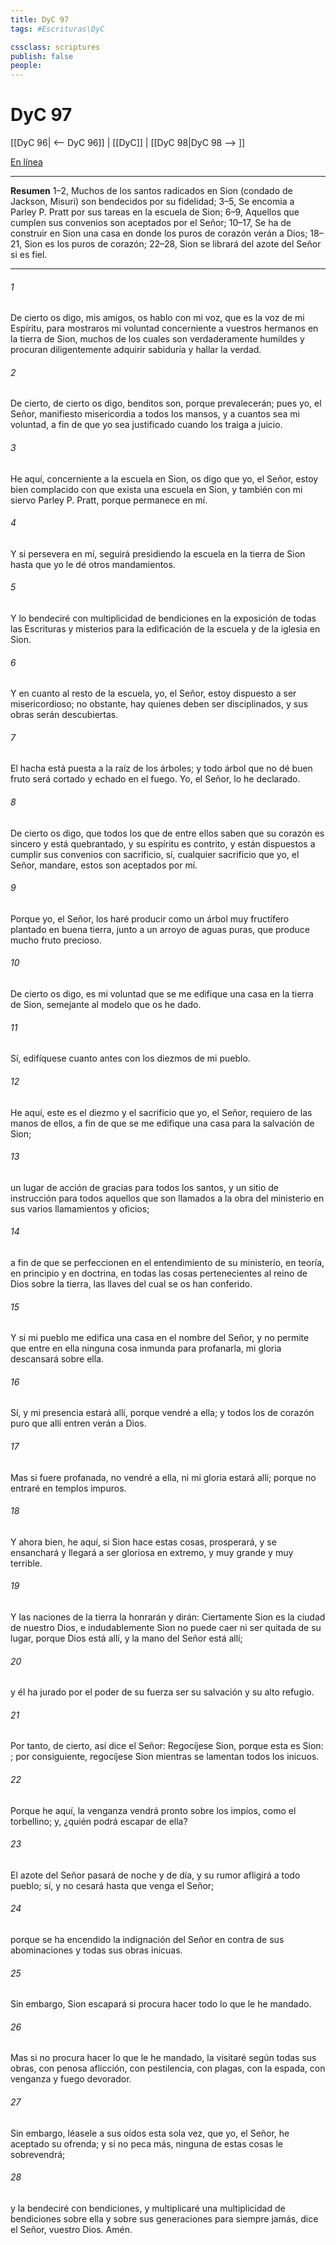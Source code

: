 ```yaml
---
title: DyC 97
tags: #Escrituras\DyC

cssclass: scriptures
publish: false
people:
---
```


# DyC 97
[[DyC 96| <-- DyC 96]] | [[DyC]] | [[DyC 98|DyC 98 --> ]]

[En línea](https://churchofjesuschrist.org/study/scriptures/dc-testament/dc/97?lang=spa)

---
__Resumen__
1–2, Muchos de los santos radicados en Sion (condado de Jackson, Misuri) son bendecidos por su fidelidad; 3–5, Se encomia a Parley P. Pratt por sus tareas en la escuela de Sion; 6–9, Aquellos que cumplen sus convenios son aceptados por el Señor; 10–17, Se ha de construir en Sion una casa en donde los puros de corazón verán a Dios; 18–21, Sion es los puros de corazón; 22–28, Sion se librará del azote del Señor si es fiel.

---
###### 1 
De cierto os digo, mis amigos, os hablo con mi voz, que es la voz de mi Espíritu, para mostraros mi voluntad concerniente a vuestros hermanos en la tierra de Sion, muchos de los cuales son verdaderamente humildes y procuran diligentemente adquirir sabiduría y hallar la verdad.

###### 2 
De cierto, de cierto os digo, benditos son, porque prevalecerán; pues yo, el Señor, manifiesto misericordia a todos los mansos, y a cuantos sea mi voluntad, a fin de que yo sea justificado cuando los traiga a juicio.

###### 3 
He aquí, concerniente a la escuela en Sion, os digo que yo, el Señor, estoy bien complacido con que exista una escuela en Sion, y también con mi siervo Parley P. Pratt, porque permanece en mí.

###### 4 
Y si persevera en mí, seguirá presidiendo la escuela en la tierra de Sion hasta que yo le dé otros mandamientos.

###### 5 
Y lo bendeciré con multiplicidad de bendiciones en la exposición de todas las Escrituras y misterios para la edificación de la escuela y de la iglesia en Sion.

###### 6 
Y en cuanto al resto de la escuela, yo, el Señor, estoy dispuesto a ser misericordioso; no obstante, hay quienes deben ser disciplinados, y sus obras serán descubiertas.

###### 7 
El hacha está puesta a la raíz de los árboles; y todo árbol que no dé buen fruto será cortado y echado en el fuego. Yo, el Señor, lo he declarado.

###### 8 
De cierto os digo, que todos los que de entre ellos saben que su corazón es sincero y está quebrantado, y su espíritu es contrito, y están dispuestos a cumplir sus convenios con sacrificio, sí, cualquier sacrificio que yo, el Señor, mandare, estos son aceptados por mí.

###### 9 
Porque yo, el Señor, los haré producir como un árbol muy fructífero plantado en buena tierra, junto a un arroyo de aguas puras, que produce mucho fruto precioso.

###### 10 
De cierto os digo, es mi voluntad que se me edifique una casa en la tierra de Sion, semejante al modelo que os he dado.

###### 11 
Sí, edifíquese cuanto antes con los diezmos de mi pueblo.

###### 12 
He aquí, este es el diezmo y el sacrificio que yo, el Señor, requiero de las manos de ellos, a fin de que se me edifique una casa para la salvación de Sion;

###### 13 
un lugar de acción de gracias para todos los santos, y un sitio de instrucción para todos aquellos que son llamados a la obra del ministerio en sus varios llamamientos y oficios;

###### 14 
a fin de que se perfeccionen en el entendimiento de su ministerio, en teoría, en principio y en doctrina, en todas las cosas pertenecientes al reino de Dios sobre la tierra, las llaves del cual se os han conferido.

###### 15 
Y si mi pueblo me edifica una casa en el nombre del Señor, y no permite que entre en ella ninguna cosa inmunda para profanarla, mi gloria descansará sobre ella.

###### 16 
Sí, y mi presencia estará allí, porque vendré a ella; y todos los de corazón puro que allí entren verán a Dios.

###### 17 
Mas si fuere profanada, no vendré a ella, ni mi gloria estará allí; porque no entraré en templos impuros.

###### 18 
Y ahora bien, he aquí, si Sion hace estas cosas, prosperará, y se ensanchará y llegará a ser gloriosa en extremo, y muy grande y muy terrible.

###### 19 
Y las naciones de la tierra la honrarán y dirán: Ciertamente Sion es la ciudad de nuestro Dios, e indudablemente Sion no puede caer ni ser quitada de su lugar, porque Dios está allí, y la mano del Señor está allí;

###### 20 
y él ha jurado por el poder de su fuerza ser su salvación y su alto refugio.

###### 21 
Por tanto, de cierto, así dice el Señor: Regocíjese Sion, porque esta es Sion: ; por consiguiente, regocíjese Sion mientras se lamentan todos los inicuos.

###### 22 
Porque he aquí, la venganza vendrá pronto sobre los impíos, como el torbellino; y, ¿quién podrá escapar de ella?

###### 23 
El azote del Señor pasará de noche y de día, y su rumor afligirá a todo pueblo; sí, y no cesará hasta que venga el Señor;

###### 24 
porque se ha encendido la indignación del Señor en contra de sus abominaciones y todas sus obras inicuas.

###### 25 
Sin embargo, Sion escapará si procura hacer todo lo que le he mandado.

###### 26 
Mas si no procura hacer lo que le he mandado, la visitaré según todas sus obras, con penosa aflicción, con pestilencia, con plagas, con la espada, con venganza y fuego devorador.

###### 27 
Sin embargo, léasele a sus oídos esta sola vez, que yo, el Señor, he aceptado su ofrenda; y si no peca más, ninguna de estas cosas le sobrevendrá;

###### 28 
y la bendeciré con bendiciones, y multiplicaré una multiplicidad de bendiciones sobre ella y sobre sus generaciones para siempre jamás, dice el Señor, vuestro Dios. Amén.

